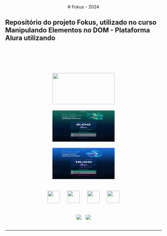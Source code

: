 <div align="center">
# Fokus - 2024
</div>

## Repositório do projeto Fokus, utilizado no curso Manipulando Elementos no DOM - Plataforma Alura utilizando

<br><br>

<div align="center">
<br></br>
    <img src="./imagens/Modo-foco.png" width="200" height="100" hspace="25">
<br></br>
    <img src="./imagens/Modo-curto.png" width="200" height="100" hspace="25">
<br></br>
    <img src="./imagens/Modo-longo.png" width="200" height="100" hspace="25">
</div>
<br><br>
<div align="center">
    <img src="https://cdn.jsdelivr.net/gh/devicons/devicon/icons/html5/html5-original.svg" width="40" height="40" hspace="10">
    <img src="https://cdn.jsdelivr.net/gh/devicons/devicon/icons/css3/css3-original.svg" width="40" height="40" hspace="10">
    <img src="https://cdn.jsdelivr.net/gh/devicons/devicon/icons/javascript/javascript-original.svg" width="40" height="40" hspace="10">  
    <img src="https://cdn.jsdelivr.net/gh/devicons/devicon/icons/git/git-original.svg" width="40" height="40" hspace="10">
</div>
<br><br>

<div align="center">
    <img src="https://img.shields.io/badge/IN%C3%8DCIO-03%2F05%2F2024-green" hspace="5"/>
    <img src="https://img.shields.io/badge/T%C3%89RMINO-05%2F05%2F2024-red" hspace="5"/>
</div>
<br>
<hr>
